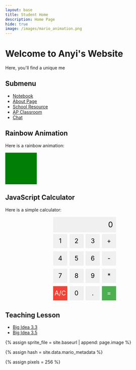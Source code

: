 ```yaml
---
layout: base
title: Student Home 
description: Home Page
hide: true
image: /images/mario_animation.png
---
```


# Welcome to Anyi's Website

Here, you'll find a unique me

## Submenu

- [Notebook](navigation/notes.md)
- [About Page](navigation/about.md)
- [School Resource](https://delnorte.powayusd.com/)
- [AP Classroom](https://apstudents.collegeboard.org/)
- [Chat](https://join.slack.com/t/cs-p-hq/shared_invite/zt-2ovqn139v-y1D3J1ljCzKpDj3hpOQifQ)

## Rainbow Animation
Here is a rainbow animation:
  <style>
    #rainbow-square {
      width: 100px; /* Size of the square */
      height: 100px;
      background-color: green; /* Initial color */
      animation: rainbow 3s infinite; /* Animation name, duration, and repetition */
    }
/* Define the keyframes for the rainbow animation */
    @keyframes rainbow {
      0% {
        background-color: green; /* Start color */
      }
      50% {
        background-color: blue; /* Mid color */
      }
      100% {
        background-color: green; /* End color */
      }
    }
  </style>

  <div id="rainbow-square"></div>


## JavaScript Calculator

<p>Here is a simple calculator:</p>

<!-- Link to your existing calculator.js -->
<script src="scripts/js-calculator.js"></script>

<!-- Calculator structure -->
<div id="animation">
  <div class="calculator-container">
      <!--result-->
      <div class="calculator-output" id="output">0</div>

  <!--row 1-->
  <div class="calculator-row">
        <div class="calculator-number" onclick="addNumber(1)">1</div>
        <div class="calculator-number" onclick="addNumber(2)">2</div>
        <div class="calculator-number" onclick="addNumber(3)">3</div>
        <div class="calculator-operation" onclick="setOperation('+')">+</div>
      </div>

<!--row 2-->
<div class="calculator-row">
        <div class="calculator-number" onclick="addNumber(4)">4</div>
        <div class="calculator-number" onclick="addNumber(5)">5</div>
        <div class="calculator-number" onclick="addNumber(6)">6</div>
        <div class="calculator-operation" onclick="setOperation('-')">-</div>
      </div>

<!--row 3-->
<div class="calculator-row">
        <div class="calculator-number" onclick="addNumber(7)">7</div>
        <div class="calculator-number" onclick="addNumber(8)">8</div>
        <div class="calculator-number" onclick="addNumber(9)">9</div>
        <div class="calculator-operation" onclick="setOperation('*')">*</div>
      </div>

<!--row 4-->
<div class="calculator-row">
        <div class="calculator-clear" onclick="clearCalculator()">A/C</div>
        <div class="calculator-number" onclick="addNumber(0)">0</div>
        <div class="calculator-number" onclick="addDecimal()">.</div>
        <div class="calculator-equals" onclick="calculateResult()">=</div>
      </div>
  </div>
</div>
<style>
  .calculator-container {
    display: flex;
    flex-direction: column;
    width: 200px;
    margin: 0 auto;
  }
  .calculator-row {
    display: flex;
    justify-content: space-between;
    margin: 5px 0;
  }
  .calculator-output {
    background-color: #f0f0f0;
    color: black; /* Change text color to black */
    padding: 10px;
    text-align: right;
    font-size: 24px;
  }
  .calculator-number, .calculator-operation, .calculator-clear, .calculator-equals {
    background-color: #f0f0f0;
    width: 45px;
    height: 45px;
    display: flex;
    align-items: center;
    justify-content: center;
    font-size: 20px;
    cursor: pointer;
    color: black; /* Change text color to black */
  }
  .calculator-equals {
    background-color: #4CAF50;
    color: white; /* Keeps the equals button text white for contrast */
  }
  .calculator-clear {
    background-color: #f44336;
    color: white; /* Keeps the clear button text white for contrast */
  }
</style>

## Teaching Lesson
- [Big Idea 3.3](https://nighthawkcoders.github.io/portfolio_2025/csp/big-idea/3-3/p1)
- [Big Idea 3.5](https://nighthawkcoders.github.io/portfolio_2025/csp/big-idea/3-5/p1)




<style>
  /* CSS style rules for the sprite */
    .sprite {
      height: 512px; /* Make the sprite larger */
      width: 512px;  /* Make the sprite larger */
      background-image: url('{{sprite_file}}');
      background-repeat: no-repeat;
    }
    /* Ensuring Mario starts at a new position */
    #mario {
      background-position: calc({{animations[0].col}} * {{pixels}} * -1px) calc({{animations[0].row}} * {{pixels}} * -1px);
      position: absolute; /* Ensure Mario's position is absolute */
      top: 100px; /* Adjust starting vertical position */
      left: 100px; /* Adjust starting horizontal position */
    }
  </style>

<!--- Concatenation of site URL to frontmatter image  --->
{% assign sprite_file = site.baseurl | append: page.image %}
<!--- Has is a list variable containing mario metadata for sprite --->
{% assign hash = site.data.mario_metadata %}  
<!--- Size width/height of Sprit images --->
{% assign pixels = 256 %}

<!--- HTML for page contains <p> tag named "Mario" and class properties for a "sprite"  -->

<p id="mario" class="sprite"></p>
  
<!--- Embedded Cascading Style Sheet (CSS) rules, 
        define how HTML elements look 
--->
<style>

  /*CSS style rules for the id and class of the sprite...
  */
  .sprite {
    height: {{pixels}}px;
    width: {{pixels}}px;
    background-image: url('{{sprite_file}}');
    background-repeat: no-repeat;
  }

  /*background position of sprite element
  */
  #mario {
    background-position: calc({{animations[0].col}} * {{pixels}} * -1px) calc({{animations[0].row}} * {{pixels}}* -1px);
  }
</style>

<!--- Embedded executable code--->
<script>
  ////////// convert YML hash to javascript key:value objects /////////

  var mario_metadata = {}; //key, value object
  {% for key in hash %}  
  
  var key = "{{key | first}}"  //key
  var values = {} //values object
  values["row"] = {{key.row}}
  values["col"] = {{key.col}}
  values["frames"] = {{key.frames}}
  mario_metadata[key] = values; //key with values added

  {% endfor %}

  ////////// game object for player /////////

  class Mario {
    constructor(meta_data) {
      this.tID = null;  //capture setInterval() task ID
      this.positionX = 0;  // current position of sprite in X direction
      this.currentSpeed = 0;
      this.marioElement = document.getElementById("mario"); //HTML element of sprite
      this.pixels = {{pixels}}; //pixel offset of images in the sprite, set by liquid constant
      this.interval = 100; //animation time interval
      this.obj = meta_data;
      this.marioElement.style.position = "absolute";
    }

    animate(obj, speed) {
      let frame = 0;
      const row = obj.row * this.pixels;
      this.currentSpeed = speed;

      this.tID = setInterval(() => {
        const col = (frame + obj.col) * this.pixels;
        this.marioElement.style.backgroundPosition = `-${col}px -${row}px`;
        this.marioElement.style.left = `${this.positionX}px`;

        this.positionX += speed;
        frame = (frame + 1) % obj.frames;

        const viewportWidth = window.innerWidth;
        if (this.positionX > viewportWidth - this.pixels) {
          document.documentElement.scrollLeft = this.positionX - viewportWidth + this.pixels;
        }
      }, this.interval);
    }

    startWalking() {
      this.stopAnimate();
      this.animate(this.obj["Walk"], 3);
    }

    startRunning() {
      this.stopAnimate();
      this.animate(this.obj["Run1"], 6);
    }

    startPuffing() {
      this.stopAnimate();
      this.animate(this.obj["Puff"], 0);
    }

    startCheering() {
      this.stopAnimate();
      this.animate(this.obj["Cheer"], 0);
    }

    startFlipping() {
      this.stopAnimate();
      this.animate(this.obj["Flip"], 0);
    }

    startResting() {
      this.stopAnimate();
      this.animate(this.obj["Rest"], 0);
    }

    stopAnimate() {
      clearInterval(this.tID);
    }
  }

  const mario = new Mario(mario_metadata);

  ////////// event control /////////

  window.addEventListener("keydown", (event) => {
    if (event.key === "ArrowRight") {
      event.preventDefault();
      if (event.repeat) {
        mario.startCheering();
      } else {
        if (mario.currentSpeed === 0) {
          mario.startWalking();
        } else if (mario.currentSpeed === 3) {
          mario.startRunning();
        }
      }
    } else if (event.key === "ArrowLeft") {
      event.preventDefault();
      if (event.repeat) {
        mario.stopAnimate();
      } else {
        mario.startPuffing();
      }
    }
  });

  //touch events that enable animations
  window.addEventListener("touchstart", (event) => {
    event.preventDefault(); // prevent default browser action
    if (event.touches[0].clientX > window.innerWidth / 2) {
      // move right
      if (currentSpeed === 0) { // if at rest, go to walking
        mario.startWalking();
      } else if (currentSpeed === 3) { // if walking, go to running
        mario.startRunning();
      }
    } else {
      // move left
      mario.startPuffing();
    }
  });

  //stop animation on window blur
  window.addEventListener("blur", () => {
    mario.stopAnimate();
  });

  //start animation on window focus
  window.addEventListener("focus", () => {
     mario.startFlipping();
  });

  //start animation on page load or page refresh
  document.addEventListener("DOMContentLoaded", () => {
    // adjust sprite size for high pixel density devices
    const scale = window.devicePixelRatio;
    const sprite = document.querySelector(".sprite");
    sprite.style.transform = `scale(${0.2 * scale})`;
    mario.startResting();
  });

</script>